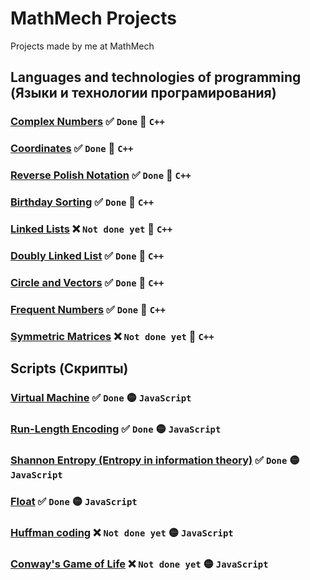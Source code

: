 # MathMech Projects
Projects made by me at MathMech

## Languages and technologies of programming (Языки и технологии програмирования)
### [Complex Numbers](https://github.com/aqerd/MathMech-Projects/tree/main/ComplexNumbers) :white_check_mark: `Done` :large_blue_circle: `C++`
### [Coordinates](https://github.com/aqerd/MathMech-Projects/tree/main/Coordinates) :white_check_mark: `Done` :large_blue_circle: `C++`
### [Reverse Polish Notation](https://github.com/aqerd/MathMech-Projects/tree/main/ReversePolishNotation) :white_check_mark: `Done` :large_blue_circle: `C++`
### [Birthday Sorting](https://github.com/aqerd/MathMech-Projects/tree/main/BirthdaySorting) :white_check_mark: `Done` :large_blue_circle: `C++`
### [Linked Lists]() :x: `Not done yet` :large_blue_circle: `C++`
### [Doubly Linked List](https://github.com/aqerd/MathMech-Projects/tree/main/DoublyLinkedList) :white_check_mark: `Done` :large_blue_circle: `C++`
### [Circle and Vectors]() :white_check_mark: `Done` :large_blue_circle: `C++`
### [Frequent Numbers]() :white_check_mark: `Done` :large_blue_circle: `C++`
### [Symmetric Matrices]() :x: `Not done yet` :large_blue_circle: `C++`

## Scripts (Скрипты)
### [Virtual Machine](https://github.com/aqerd/MathMech-Projects/tree/main/VirtualMachine) :white_check_mark: `Done` :yellow_circle: `JavaScript`
### [Run-Length Encoding](https://github.com/aqerd/MathMech-Projects/tree/main/RunLengthEncoding) :white_check_mark: `Done` :yellow_circle: `JavaScript`
### [Shannon Entropy (Entropy in information theory)](https://github.com/aqerd/MathMech-Projects/tree/main/ShannonEntropy) :white_check_mark: `Done` :yellow_circle: `JavaScript`
### [Float](https://github.com/aqerd/MathMech-Projects/tree/main/Float) :white_check_mark: `Done` :yellow_circle: `JavaScript`
### [Huffman coding](https://github.com/aqerd/MathMech-Projects/tree/main/HuffmanCoding) :x: `Not done yet` :yellow_circle: `JavaScript`
### [Conway's Game of Life](https://github.com/aqerd/MathMech-Projects/tree/main/Conway's%20Game%20of%20Life) :x: `Not done yet` :yellow_circle: `JavaScript`
